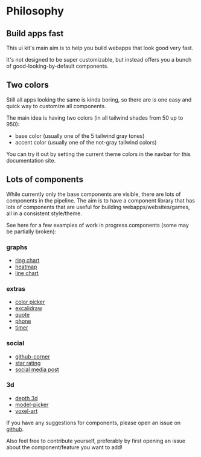 <script>
	import PublicAlphaAlert from '$docs/site-components/PublicAlphaAlert.svelte';
</script>

# Philosophy

<PublicAlphaAlert />

## Build apps fast

This ui kit's main aim is to help you build webapps that look good very fast.

It's not designed to be super customizable, but instead offers you a
bunch of good-looking-by-default components.

## Two colors

Still all apps looking the same is kinda boring, so there are is one easy and quick way to customize all components.

The main idea is having two colors (in all tailwind shades from 50 up to 950):

- base color (usually one of the 5 tailwind gray tones)
- accent color (usually one of the not-gray tailwind colors)

You can try it out by setting the current theme colors in the navbar for this documentation site.

## Lots of components

While currently only the base components are visible, there are lots of components in the pipeline.
The aim is to have a component library that has lots of components that are useful for building webapps/websites/games, all in a consistent style/theme.

See here for a few examples of work in progress components (some may be partially broken):

### graphs

- [ring chart](/ui-kit/components/graphs/ring-chart/)
- [heatmap](/ui-kit/components/graphs/heatmap/)
- [line chart](/ui-kit/components/graphs/line-graph/)

### extras

- [color picker](/ui-kit/components/extras/color-picker/)
- [excalidraw](/ui-kit/components/extras/excalidraw/)
- [quote](/ui-kit/components/extras/quote/)
- [phone](/ui-kit/components/extras/phone/)
- [timer](/ui-kit/components/extras/timer/)

### social

- [github-corner](/ui-kit/components/social/github-corner/)
- [star rating](/ui-kit/components/social/star-rating/)
- [social media post](/ui-kit/components/social/post/)

### 3d

- [depth 3d](/ui-kit/components/3d/depth-3d/)
- [model-picker](/ui-kit/components/3d/model-picker/)
- [voxel-art](/ui-kit/components/3d/voxel-art/)

If you have any suggestions for components, please open an issue on [github](https://github.com/flo-bit/ui-kit/issues).

Also feel free to contribute yourself, preferably by first opening an issue about the component/feature you want to add!
